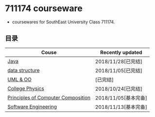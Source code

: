 # 711174 courseware
* coursewares for SouthEast University Class 711174.
## 目录

| Couse                                                                                                                                      | Recently updated                 |
| ------------------------------------------------------------------------------------------------------------------------------------------ | -------------------------------- |
| [Java](https://github.com/suiyueliushang/711174Courseware/tree/master/Java)| 2018/11/28[已完结]           |
| [data structure](https://github.com/suiyueliushang/711174Courseware/tree/master/dataStructure)   | 2018/11/05[已完结] |
| [UML & OO](https://github.com/suiyueliushang/711174Courseware/tree/master/uml.zip)       | [已完结]                         |
| [College Physics](https://github.com/suiyueliushang/711174Courseware/tree/master/physics)                                | 2018/10/24[已完结]|
| [Principles of Computer Composition](https://github.com/suiyueliushang/711174Courseware/tree/master/computerComposition) | 2018/11/05[基本完备]             |
| [Software Engineering](https://github.com/suiyueliushang/711174Courseware/tree/master/softwareEngineering)| 2018/11/13[基本完备]             |  |
